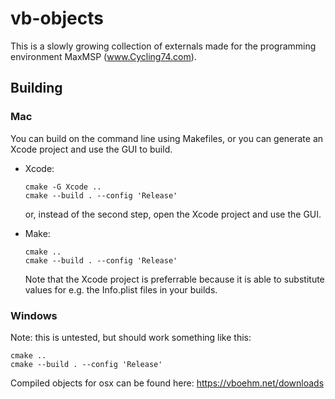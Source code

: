 # vb-objects
This is a slowly growing collection of externals made for the programming environment MaxMSP (www.Cycling74.com).



## Building

### Mac

You can build on the command line using Makefiles, or you can generate an Xcode project and use the GUI to build.

- Xcode:

  ```
  cmake -G Xcode ..
  cmake --build . --config 'Release'
  ```

  or, instead of the second step, open the Xcode project and use the GUI.

- Make:

  ```
  cmake ..
  cmake --build . --config 'Release'
  ```

  Note that the Xcode project is preferrable because it is able to substitute values for e.g. the Info.plist files in your builds.



### Windows

Note: this is untested, but should work something like this:

```
cmake ..
cmake --build . --config 'Release'
```



Compiled objects for osx can be found here: https://vboehm.net/downloads
